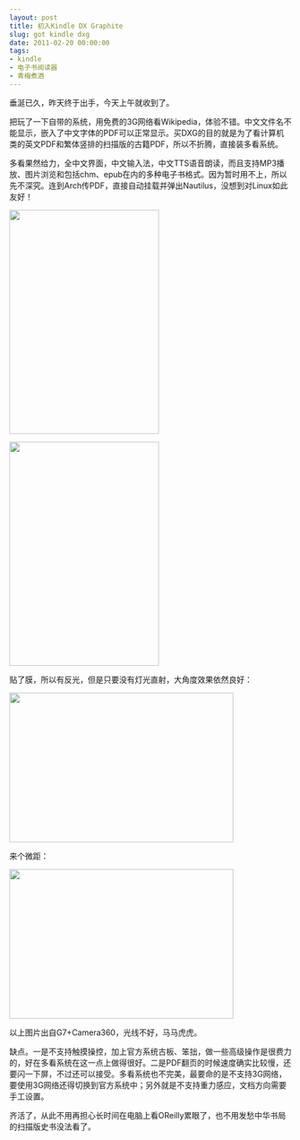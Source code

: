 ```yaml
---
layout: post
title: 初入Kindle DX Graphite
slug: got kindle dxg
date: 2011-02-20 00:00:00
tags:
- kindle
- 电子书阅读器
- 青梅煮酒
---
```

垂涎已久，昨天终于出手，今天上午就收到了。

把玩了一下自带的系统，用免费的3G网络看Wikipedia，体验不错。中文文件名不能显示，嵌入了中文字体的PDF可以正常显示。买DXG的目的就是为了看计算机类的英文PDF和繁体竖排的扫描版的古籍PDF，所以不折腾，直接装多看系统。

多看果然给力，全中文界面，中文输入法，中文TTS语音朗读，而且支持MP3播放、图片浏览和包括chm、epub在内的多种电子书格式。因为暂时用不上，所以先不深究。连到Arch传PDF，直接自动挂载并弹出Nautilus，没想到对Linux如此友好！

<a href="https://picasaweb.google.com/lh/photo/QiUW7raz-GRIIAHY6ExhGg?feat=embedwebsite"><img src="https://lh3.googleusercontent.com/_ceUJ_lBTHzc/TWEYsx6aK_I/AAAAAAAABjw/zhEKpfsTGEs/s400/C360_2011-02-20%2021-22-34.jpg" height="400" width="267" /></a>

<a href="https://picasaweb.google.com/lh/photo/Gsdt90fZObxY1siONP8RBQ?feat=embedwebsite"><img src="https://lh6.googleusercontent.com/_ceUJ_lBTHzc/TWEZHhvqyuI/AAAAAAAABj0/o9e0BhrS9mo/s400/C360_2011-02-20%2021-23-15.jpg" height="400" width="267" /></a>

贴了膜，所以有反光，但是只要没有灯光直射，大角度效果依然良好：

<a href="https://picasaweb.google.com/lh/photo/eZQCdCXnRJ9bvxeEf4HXdg?feat=embedwebsite"><img src="https://lh5.googleusercontent.com/_ceUJ_lBTHzc/TWEZH4lMbPI/AAAAAAAABj4/QPTOixm9gbU/s400/C360_2011-02-20%2021-21-33.jpg" height="267" width="400" /></a>

来个微距：

<a href="https://picasaweb.google.com/lh/photo/y192tUMfE2zZfTEWmuCQVQ?feat=embedwebsite"><img src="https://lh5.googleusercontent.com/_ceUJ_lBTHzc/TWEZH6AcODI/AAAAAAAABj8/_xOmnTnj0UQ/s400/C360_2011-02-20%2021-20-50.jpg" height="267" width="400" /></a>

以上图片出自G7+Camera360，光线不好，马马虎虎。

缺点。一是不支持触摸操控，加上官方系统古板、笨拙，做一些高级操作是很费力的，好在多看系统在这一点上做得很好。二是PDF翻页的时候速度确实比较慢，还要闪一下屏，不过还可以接受。多看系统也不完美，最要命的是不支持3G网络，要使用3G网络还得切换到官方系统中；另外就是不支持重力感应，文档方向需要手工设置。

齐活了，从此不用再担心长时间在电脑上看OReilly累眼了，也不用发愁中华书局的扫描版史书没法看了。

